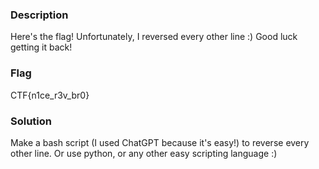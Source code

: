 ### Description
Here's the flag! Unfortunately, I reversed every other line :) Good luck getting it back!

### Flag
CTF{n1ce_r3v_br0}

### Solution
Make a bash script (I used ChatGPT because it's easy!) to reverse every other line. Or use python, or any other easy scripting language :)
